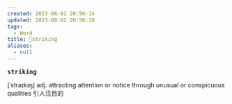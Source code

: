 ```yaml
---
created: 2023-08-02 20:56:14
updated: 2023-08-02 20:56:19
tags:
  - Word
title: 📖striking
aliases:
  - null
---
```


<pre><strong>striking</strong></pre>
[ˈstraɪkɪŋ]
adj. attracting attention or notice through unusual or conspicuous qualities 引⼈注⽬的
